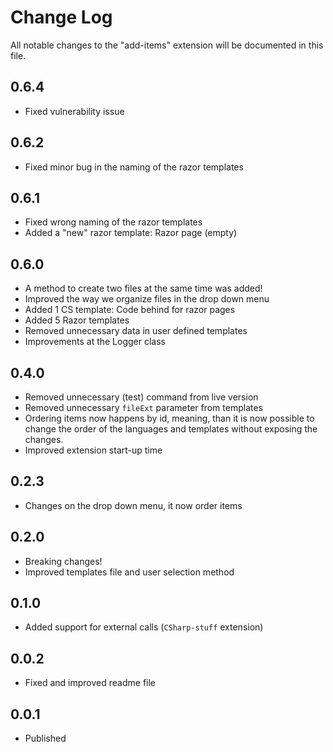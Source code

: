 # Change Log

All notable changes to the "add-items" extension will be documented in this file.

## 0.6.4

- Fixed vulnerability issue

## 0.6.2

- Fixed minor bug in the naming of the razor templates

## 0.6.1

- Fixed wrong naming of the razor templates
- Added a "new" razor template: Razor page (empty)

## 0.6.0

- A method to create two files at the same time was added!
- Improved the way we organize files in the drop down menu
- Added 1 CS template: Code behind for razor pages
- Added 5 Razor templates
- Removed unnecessary data in user defined templates
- Improvements at the Logger class

## 0.4.0

- Removed unnecessary (test) command from live version
- Removed unnecessary `fileExt` parameter from templates
- Ordering items now happens by id, meaning, than it is now possible to change the order of the languages and templates without exposing the changes.
- Improved extension start-up time

## 0.2.3

- Changes on the drop down menu, it now order items

## 0.2.0

- Breaking changes!
- Improved templates file and user selection method

## 0.1.0

- Added support for external calls (`CSharp-stuff` extension)

## 0.0.2

- Fixed and improved readme file

## 0.0.1

- Published
